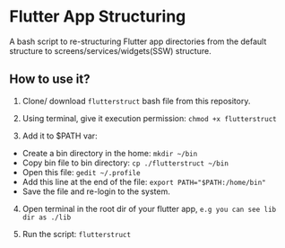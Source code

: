# Flutter App Structuring

A bash script to re-structuring Flutter app directories from the default structure to screens/services/widgets(SSW) structure.

## How to use it?

1. Clone/ download `flutterstruct` bash file from this repository.

2. Using terminal, give it execution permission: `chmod +x flutterstruct`

3. Add it to $PATH var:
  * Create a bin directory in the home: `mkdir ~/bin`
  * Copy bin file to bin directory: `cp ./flutterstruct ~/bin`
  * Open this file: `gedit ~/.profile`
  * Add this line at the end of the file: `export PATH="$PATH:/home/bin"`
  * Save the file and re-login to the system.


4. Open terminal in the root dir of your flutter app, `e.g you can see lib dir as ./lib`

5. Run the script: `flutterstruct`



